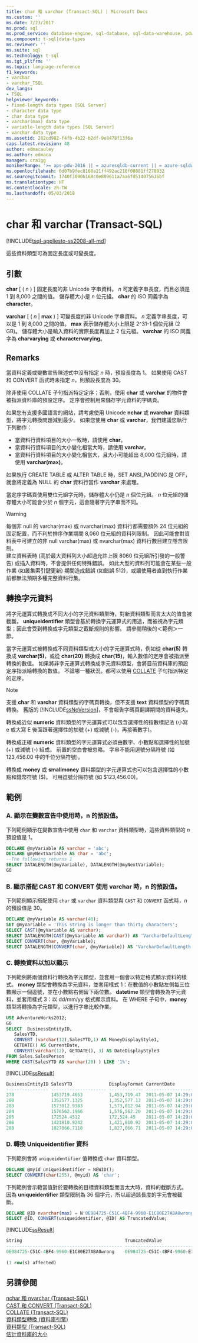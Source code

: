 ```yaml
---
title: char 和 varchar (Transact-SQL) | Microsoft Docs
ms.custom: ''
ms.date: 7/23/2017
ms.prod: sql
ms.prod_service: database-engine, sql-database, sql-data-warehouse, pdw
ms.component: t-sql|data-types
ms.reviewer: ''
ms.suite: sql
ms.technology: t-sql
ms.tgt_pltfrm: ''
ms.topic: language-reference
f1_keywords:
- varchar
- varchar_TSQL
dev_langs:
- TSQL
helpviewer_keywords:
- fixed-length data types [SQL Server]
- character data type
- char data type
- varchar(max) data type
- variable-length data types [SQL Server]
- varchar data type
ms.assetid: 282cd982-f4fb-4b22-b2df-9e8478f13f6a
caps.latest.revision: 48
author: edmacauley
ms.author: edmaca
manager: craigg
monikerRange: '>= aps-pdw-2016 || = azuresqldb-current || = azure-sqldw-latest || >= sql-server-2016 || = sqlallproducts-allversions'
ms.openlocfilehash: 0d07b9fec8168a21ff492ac216f08881ff278932
ms.sourcegitcommit: 1740f3090b168c0e809611a7aa6fd514075616bf
ms.translationtype: HT
ms.contentlocale: zh-TW
ms.lasthandoff: 05/03/2018
---
```

# <a name="char-and-varchar-transact-sql"></a>char 和 varchar (Transact-SQL)
[!INCLUDE[tsql-appliesto-ss2008-all-md](../../includes/tsql-appliesto-ss2008-all-md.md)]

這些資料類型可為固定長度或可變長度。  
  
## <a name="arguments"></a>引數  
**char** [ ( *n* ) ] 固定長度的非 Unicode 字串資料。 *n* 可定義字串長度，而且必須是 1 到 8,000 之間的值。 儲存體大小是 *n* 位元組。 **char** 的 ISO 同義字為 **character**。
  
**varchar** [ ( *n* | **max** ) ] 可變長度的非 Unicode 字串資料。 *n* 定義字串長度，可以是 1 到 8,000 之間的值。 **max** 表示儲存體大小上限是 2^31-1 個位元組 (2 GB)。 儲存體大小是輸入資料的實際長度再加上 2 位元組。 **varchar** 的 ISO 同義字為 **charvarying** 或 **charactervarying**。
  
## <a name="remarks"></a>Remarks  
當資料定義或變數宣告陳述式中沒有指定 *n* 時，預設長度為 1。 如果使用 CAST 和 CONVERT 函式時未指定 *n*，則預設長度為 30。
  
除非使用 COLLATE 子句指派特定定序；否則，使用 **char** 或 **varchar** 的物件會被指派資料庫的預設定序。 定序會控制用來儲存字元資料的字碼頁。
  
如果您有支援多國語言的網站，請考慮使用 Unicode **nchar** 或 **nvarchar** 資料類型，將字元轉換問題減到最少。 如果您使用 **char** 或 **varchar**，我們建議您執行下列動作：
- 當資料行資料項目的大小一致時，請使用 **char**。  
- 當資料行資料項目的大小變化相當大時，請使用 **varchar**。  
- 當資料行資料項目的大小變化相當大，且大小可能超出 8,000 位元組時，請使用 **varchar(max)**。  
  
如果執行 CREATE TABLE 或 ALTER TABLE 時，SET ANSI_PADDING 是 OFF，就會將定義為 NULL 的 **char** 資料行當作 **varchar** 來處理。
  
當定序字碼頁使用雙位元組字元時，儲存體大小仍是 *n* 個位元組。 *n* 位元組的儲存體大小可能會少於 *n* 個字元，這會隨著字元字串而不同。

> [!WARNING]
> 每個非 null 的 varchar(max) 或 nvarchar(max) 資料行都需要額外 24 位元組的固定配置，而不利於排序作業期間 8,060 位元組的資料列限制。 因此可能會對資料表中可建立的非 null varchar(max) 或 nvarchar(max) 資料行數目建立隱含限制。  
建立資料表時 (高於最大資料列大小超過允許上限 8060 位元組所引發的一般警告) 或插入資料時，不會提供任何特殊錯誤。 如此大型的資料列可能會在某些一般作業 (如叢集索引鍵更新) 期間造成錯誤 (如錯誤 512)，或讓使用者直到執行作業前都無法預期多種完整資料行集。
  
##  <a name="_character"></a> 轉換字元資料  
將字元運算式轉換成不同大小的字元資料類型時，對新資料類型而言太大的值會被截斷。 **uniqueidentifier** 類型會基於轉換字元運算式的用途，而被視為字元類型；因此會受到轉換成字元類型之截斷規則的影響。 請參閱稍後的＜範例＞一節。
  
當字元運算式被轉換成不同資料類型或大小的字元運算式時，例如從 **char(5)** 轉換成 **varchar(5)**，或從 **char(20)** 轉換成 **char(15)**，輸入數值的定序會被指派至轉換的數值。 如果將非字元運算式轉換成字元資料類型，會將目前資料庫的預設定序指派給轉換的數值。 不論哪一種狀況，都可以使用 [COLLATE](http://msdn.microsoft.com/library/4ba6b7d8-114a-4f4e-bb38-fe5697add4e9) 子句指派特定的定序。
  
> [!NOTE]  
>  支援 **char** 和 **varchar** 資料類型的字碼頁轉換，但不支援 **text** 資料類型的字碼頁轉換。 舊版的 [!INCLUDE[ssNoVersion](../../includes/ssnoversion-md.md)]，不會報告字碼頁翻譯期間的資料遺失。  
  
轉換成近似 **numeric** 資料類型的字元運算式可以包含選擇性的指數標記法 (小寫 e 或大寫 E 後面跟著選擇性的加號 (+) 或減號 (-)，再接著數字)。
  
轉換成正確 **numeric** 資料類型的字元運算式必須由數字、小數點和選擇性的加號 (+) 或減號 (-) 組成。 前置的空白會被忽略。 字串不能用逗號分隔符號 (如 123,456.00 中的千位分隔符號)。
  
轉換成 **money** 或 **smallmoney** 資料類型的字元運算式也可以包含選擇性的小數點和錢幣符號 ($)。 可用逗號分隔符號 (如 $123,456.00)。
  
## <a name="examples"></a>範例  
  
### <a name="a-showing-the-default-value-of-n-when-used-in-variable-declaration"></a>A. 顯示在變數宣告中使用時，n 的預設值。  
下列範例顯示在變數宣告中使用 `char` 和 `varchar` 資料類型時，這些資料類型的 *n* 預設值是 1。
  
```sql
DECLARE @myVariable AS varchar = 'abc';  
DECLARE @myNextVariable AS char = 'abc';  
--The following returns 1  
SELECT DATALENGTH(@myVariable), DATALENGTH(@myNextVariable);  
GO  
```  
  
### <a name="b-showing-the-default-value-of-n-when-varchar-is-used-with-cast-and-convert"></a>B. 顯示搭配 CAST 和 CONVERT 使用 varchar 時，n 的預設值。  
下列範例顯示搭配使用 `char` 或 `varchar` 資料類型與 `CAST` 和 `CONVERT` 函式時，*n* 的預設值是 30。
  
```sql
DECLARE @myVariable AS varchar(40);  
SET @myVariable = 'This string is longer than thirty characters';  
SELECT CAST(@myVariable AS varchar);  
SELECT DATALENGTH(CAST(@myVariable AS varchar)) AS 'VarcharDefaultLength';  
SELECT CONVERT(char, @myVariable);  
SELECT DATALENGTH(CONVERT(char, @myVariable)) AS 'VarcharDefaultLength';  
```  
  
### <a name="c-converting-data-for-display-purposes"></a>C. 轉換資料以加以顯示  
下列範例將兩個資料行轉換為字元類型，並套用一個會以特定格式顯示資料的樣式。 **money** 類型會轉換為字元資料，並套用樣式 1：在數值的小數點左側每三位數顯示一個逗號，並在小數點右側留下兩位數。 **datetime** 類型會轉換為字元資料，並套用樣式 3：以 dd/mm/yy 格式顯示資料。 在 WHERE 子句中，**money** 類型將轉換為字元類型，以進行字串比較作業。
  
```sql
USE AdventureWorks2012;  
GO  
SELECT  BusinessEntityID,   
   SalesYTD,   
   CONVERT (varchar(12),SalesYTD,1) AS MoneyDisplayStyle1,   
   GETDATE() AS CurrentDate,   
   CONVERT(varchar(12), GETDATE(), 3) AS DateDisplayStyle3  
FROM Sales.SalesPerson  
WHERE CAST(SalesYTD AS varchar(20) ) LIKE '1%';  
```  
  
[!INCLUDE[ssResult](../../includes/ssresult-md.md)]
  
```sql
BusinessEntityID SalesYTD              DisplayFormat CurrentDate             DisplayDateFormat  
---------------- --------------------- ------------- ----------------------- -----------------  
278              1453719.4653          1,453,719.47  2011-05-07 14:29:01.193 07/05/11  
280              1352577.1325          1,352,577.13  2011-05-07 14:29:01.193 07/05/11  
283              1573012.9383          1,573,012.94  2011-05-07 14:29:01.193 07/05/11  
284              1576562.1966          1,576,562.20  2011-05-07 14:29:01.193 07/05/11  
285              172524.4512           172,524.45    2011-05-07 14:29:01.193 07/05/11  
286              1421810.9242          1,421,810.92  2011-05-07 14:29:01.193 07/05/11  
288              1827066.7118          1,827,066.71  2011-05-07 14:29:01.193 07/05/11  
```  
  
### <a name="d-converting-uniqueidentifer-data"></a>D. 轉換 Uniqueidentifier 資料  
下列範例會將 `uniqueidentifier` 值轉換成 `char` 資料類型。
  
```sql
DECLARE @myid uniqueidentifier = NEWID();  
SELECT CONVERT(char(255), @myid) AS 'char';  
```  
  
下列範例會示範當值對於要轉換的目標資料類型而言太大時，資料的截斷方式。 因為 **uniqueidentifier** 類型限制為 36 個字元，所以超過該長度的字元會被截斷。
  
```sql
DECLARE @ID nvarchar(max) = N'0E984725-C51C-4BF4-9960-E1C80E27ABA0wrong';  
SELECT @ID, CONVERT(uniqueidentifier, @ID) AS TruncatedValue;  
```  
  
[!INCLUDE[ssResult](../../includes/ssresult-md.md)]
  
```sql
String                                       TruncatedValue  
-------------------------------------------- ------------------------------------  
0E984725-C51C-4BF4-9960-E1C80E27ABA0wrong    0E984725-C51C-4BF4-9960-E1C80E27ABA0  
  
(1 row(s) affected)  
```  
  
## <a name="see-also"></a>另請參閱
[nchar 和 nvarchar &#40;Transact-SQL&#41;](../../t-sql/data-types/nchar-and-nvarchar-transact-sql.md)  
[CAST 和 CONVERT &#40;Transact-SQL&#41;](../../t-sql/functions/cast-and-convert-transact-sql.md)  
[COLLATE &#40;Transact-SQL&#41;](http://msdn.microsoft.com/library/4ba6b7d8-114a-4f4e-bb38-fe5697add4e9)  
[資料類型轉換 &#40;資料庫引擎&#41;](../../t-sql/data-types/data-type-conversion-database-engine.md)  
[資料類型 &#40;Transact-SQL&#41;](../../t-sql/data-types/data-types-transact-sql.md)  
[估計資料庫的大小](../../relational-databases/databases/estimate-the-size-of-a-database.md)
  
  
